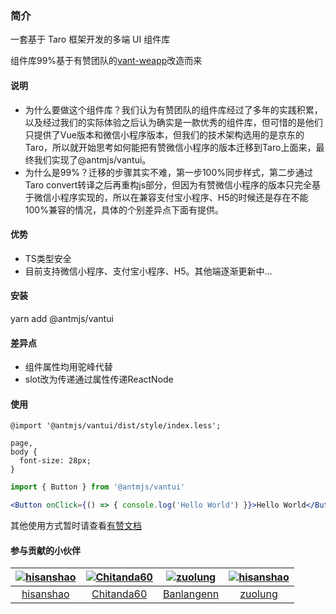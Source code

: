 ### 简介

一套基于 Taro 框架开发的多端 UI 组件库

组件库99%基于有赞团队的[vant-weapp](https://github.com/youzan/vant-weapp)改造而来

#### 说明

- 为什么要做这个组件库？我们认为有赞团队的组件库经过了多年的实践积累，以及经过我们的实际体验之后认为确实是一款优秀的组件库，但可惜的是他们只提供了Vue版本和微信小程序版本，但我们的技术架构选用的是京东的Taro，所以就开始思考如何能把有赞微信小程序的版本迁移到Taro上面来，最终我们实现了@antmjs/vantui。
- 为什么是99%？迁移的步骤其实不难，第一步100%同步样式，第二步通过Taro convert转译之后再重构js部分，但因为有赞微信小程序的版本只完全基于微信小程序实现的，所以在兼容支付宝小程序、H5的时候还是存在不能100%兼容的情况，具体的个别差异点下面有提供。

#### 优势

- TS类型安全
- 目前支持微信小程序、支付宝小程序、H5。其他端逐渐更新中...

#### 安装

yarn add @antmjs/vantui

#### 差异点
- 组件属性均用驼峰代替
- slot改为传递通过属性传递ReactNode

#### 使用

```app.less
@import '@antmjs/vantui/dist/style/index.less';

page,
body {
  font-size: 28px;
}
```

```app.jsx
import { Button } from '@antmjs/vantui'

<Button onClick={() => { console.log('Hello World') }}>Hello World</Button>
```

其他使用方式暂时请查看[有赞文档](https://youzan.github.io/vant-weapp/#/home)

#### 参与贡献的小伙伴

[![hisanshao](https://avatars.githubusercontent.com/u/26359618?s=100&v=4)](https://github.com/hisanshao/) | [![Chitanda60](https://avatars.githubusercontent.com/u/16026533?s=100&v=4)](https://github.com/Chitanda60/) | [![zuolung](https://avatars.githubusercontent.com/u/19684540?s=100&v=4)](https://github.com/Banlangenn/) | [![hisanshao](https://avatars.githubusercontent.com/u/28145148?s=100&v=4)](https://github.com/zuolung/)
:---:|:---:|:---:|:---:
[hisanshao](https://github.com/hisanshao/) | [Chitanda60](https://github.com/Chitanda60/) | [Banlangenn](https://github.com/Banlangenn/) | [zuolung](https://github.com/zuolung/)
